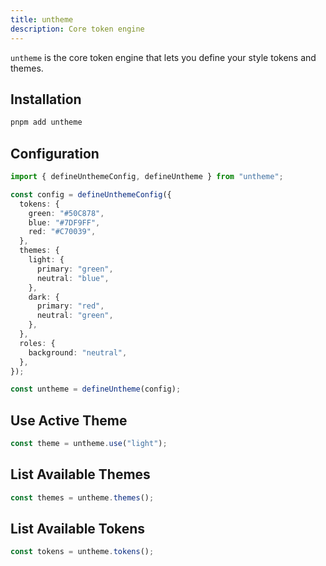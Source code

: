 ```yaml
---
title: untheme
description: Core token engine
---
```


`untheme` is the core token engine that lets you define your style tokens and themes.

## Installation

```sh
pnpm add untheme
```

## Configuration

```ts
import { defineUnthemeConfig, defineUntheme } from "untheme";

const config = defineUnthemeConfig({
  tokens: {
    green: "#50C878",
    blue: "#7DF9FF",
    red: "#C70039",
  },
  themes: {
    light: {
      primary: "green",
      neutral: "blue",
    },
    dark: {
      primary: "red",
      neutral: "green",
    },
  },
  roles: {
    background: "neutral",
  },
});

const untheme = defineUntheme(config);
```

## Use Active Theme

```ts
const theme = untheme.use("light");
```

## List Available Themes

```ts
const themes = untheme.themes();
```

## List Available Tokens

```ts
const tokens = untheme.tokens();
```
